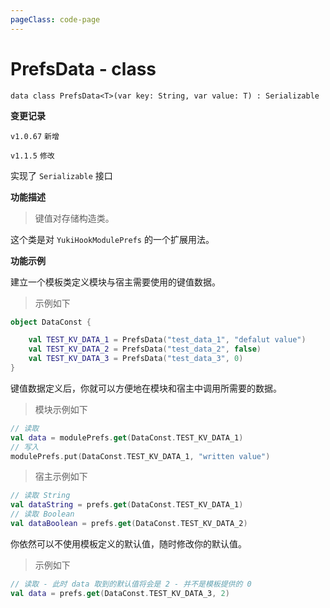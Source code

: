 ```yaml
---
pageClass: code-page
---
```


# PrefsData <span class="symbol">- class</span>

```kotlin:no-line-numbers
data class PrefsData<T>(var key: String, var value: T) : Serializable
```

**变更记录**

`v1.0.67` `新增`

`v1.1.5` `修改`

实现了 `Serializable` 接口

**功能描述**

> 键值对存储构造类。

这个类是对 `YukiHookModulePrefs` 的一个扩展用法。

**功能示例**

建立一个模板类定义模块与宿主需要使用的键值数据。

> 示例如下

```kotlin
object DataConst {

    val TEST_KV_DATA_1 = PrefsData("test_data_1", "defalut value")
    val TEST_KV_DATA_2 = PrefsData("test_data_2", false)
    val TEST_KV_DATA_3 = PrefsData("test_data_3", 0)
}
```

键值数据定义后，你就可以方便地在模块和宿主中调用所需要的数据。

> 模块示例如下

```kotlin
// 读取
val data = modulePrefs.get(DataConst.TEST_KV_DATA_1)
// 写入
modulePrefs.put(DataConst.TEST_KV_DATA_1, "written value")
```

> 宿主示例如下

```kotlin
// 读取 String
val dataString = prefs.get(DataConst.TEST_KV_DATA_1)
// 读取 Boolean
val dataBoolean = prefs.get(DataConst.TEST_KV_DATA_2)
```

你依然可以不使用模板定义的默认值，随时修改你的默认值。

> 示例如下

```kotlin
// 读取 - 此时 data 取到的默认值将会是 2 - 并不是模板提供的 0
val data = prefs.get(DataConst.TEST_KV_DATA_3, 2)
```